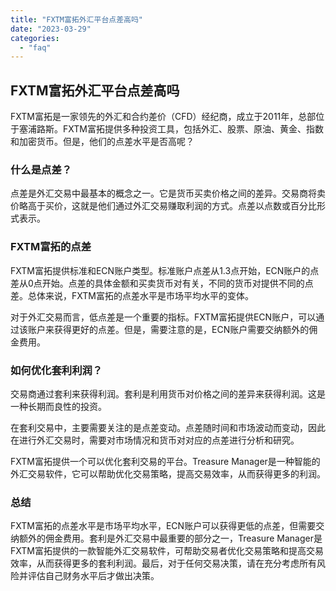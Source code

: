 ```yaml
---
title: "FXTM富拓外汇平台点差高吗"
date: "2023-03-29"
categories: 
  - "faq"
---
```


## FXTM富拓外汇平台点差高吗

FXTM富拓是一家领先的外汇和合约差价（CFD）经纪商，成立于2011年，总部位于塞浦路斯。FXTM富拓提供多种投资工具，包括外汇、股票、原油、黄金、指数和加密货币。但是，他们的点差水平是否高呢？

### 什么是点差？

点差是外汇交易中最基本的概念之一。它是货币买卖价格之间的差异。交易商将卖价略高于买价，这就是他们通过外汇交易赚取利润的方式。点差以点数或百分比形式表示。

### FXTM富拓的点差

FXTM富拓提供标准和ECN账户类型。标准账户点差从1.3点开始，ECN账户的点差从0点开始。点差的具体金额和买卖货币对有关，不同的货币对提供不同的点差。总体来说，FXTM富拓的点差水平是市场平均水平的变体。

对于外汇交易而言，低点差是一个重要的指标。FXTM富拓提供ECN账户，可以通过该账户来获得更好的点差。但是，需要注意的是，ECN账户需要交纳额外的佣金费用。

### 如何优化套利利润？

交易商通过套利来获得利润。套利是利用货币对价格之间的差异来获得利润。这是一种长期而良性的投资。

在套利交易中，主要需要关注的是点差变动。点差随时间和市场波动而变动，因此在进行外汇交易时，需要对市场情况和货币对对应的点差进行分析和研究。

FXTM富拓提供一个可以优化套利交易的平台。Treasure Manager是一种智能的外汇交易软件，它可以帮助优化交易策略，提高交易效率，从而获得更多的利润。

### 总结

FXTM富拓的点差水平是市场平均水平，ECN账户可以获得更低的点差，但需要交纳额外的佣金费用。套利是外汇交易中最重要的部分之一，Treasure Manager是FXTM富拓提供的一款智能外汇交易软件，可帮助交易者优化交易策略和提高交易效率，从而获得更多的套利利润。最后，对于任何交易决策，请在充分考虑所有风险并评估自己财务水平后才做出决策。
